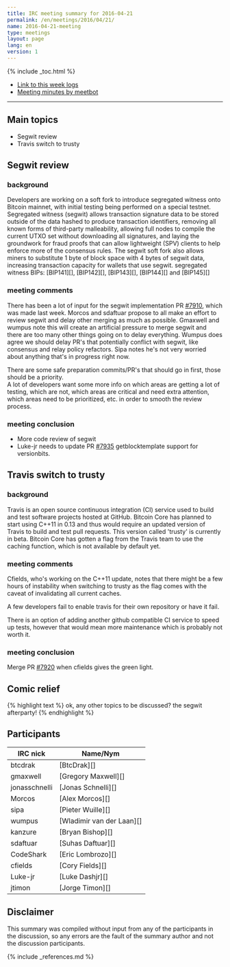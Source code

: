 ```yaml
---
title: IRC meeting summary for 2016-04-21
permalink: /en/meetings/2016/04/21/
name: 2016-04-21-meeting
type: meetings
layout: page
lang: en
version: 1
---
```

{% include _toc.html %}

- [Link to this week logs](http://www.erisian.com.au/meetbot/bitcoin-core-dev/2016/bitcoin-core-dev.2016-04-21-19.00.log.html)
- [Meeting minutes by meetbot](http://www.erisian.com.au/meetbot/bitcoin-core-dev/2016/bitcoin-core-dev.2016-04-21-19.00.html)

---

## Main topics

- Segwit review
- Travis switch to trusty

## Segwit review

### background

Developers are working on a soft fork to introduce segregated witness onto Bitcoin mainnet, with initial testing being performed on a special testnet. Segregated witness (segwit) allows transaction signature data to be stored outside of the data hashed to produce transaction identifiers, removing all known forms of third-party malleability, allowing full nodes to compile the current UTXO set without downloading all signatures, and laying the groundwork for fraud proofs that can allow lightweight (SPV) clients to help enforce more of the consensus rules. The segwit soft fork also allows miners to substitute 1 byte of block space with 4 bytes of segwit data, increasing transaction capacity for wallets that use segwit. segregated witness BIPs: [BIP141][], [BIP142][], [BIP143][], [BIP144][] and [BIP145][]

### meeting comments

There has been a lot of input for the segwit implementation PR [#7910][], which was made last week. Morcos and sdaftuar propose to all make an effort to review segwit and delay other merging as much as possible. Gmaxwell and wumpus note this will create an artificial pressure to merge segwit and there are too many other things going on to delay everything. Wumpus does agree we should delay PR's that potentially conflict with segwit, like consensus and relay policy refactors. Sipa notes he's not very worried about anything that's in progress right now. 

There are some safe preparation commits/PR's that should go in first, those should be a priority.  
A lot of developers want some more info on which areas are getting a lot of testing, which are not, which areas are critical and need extra attention, which areas need to be prioritized, etc. in order to smooth the review process.

### meeting conclusion

- More code review of segwit
- Luke-jr needs to update PR [#7935][] getblocktemplate support for versionbits.

## Travis switch to trusty

### background

Travis is an open source continuous integration (CI) service used to build and test software projects hosted at GitHub. Bitcoin Core has planned to start using C++11 in 0.13 and thus would require an updated version of Travis to build and test pull requests. This version called 'trusty' is currently in beta. Bitcoin Core has gotten a flag from the Travis team to use the caching function, which is not available by default yet.

### meeting comments

Cfields, who's working on the C++11 update, notes that there might be a few hours of instability when switching to trusty as the flag comes with the caveat of invalidating all current caches.

A few developers fail to enable travis for their own repository or have it fail.

There is an option of adding another github compatible CI service to speed up tests, however that would mean more maintenance which is probably not worth it.

### meeting conclusion

Merge PR [#7920][] when cfields gives the green light.

## Comic relief

{% highlight text %}
<wumpus>   ok, any other topics to be discussed?
<btcdrak>  the segwit afterparty!
{% endhighlight %}

## Participants

| IRC nick      | Name/Nym                  |
|---------------|---------------------------|
| btcdrak       | [BtcDrak][]               |
| gmaxwell      | [Gregory Maxwell][]       |
| jonasschnelli | [Jonas Schnelli][]        |
| Morcos        | [Alex Morcos][]           |
| sipa          | [Pieter Wuille][]         |
| wumpus        | [Wladimir van der Laan][] |
| kanzure       | [Bryan Bishop][]          |
| sdaftuar      | [Suhas Daftuar][]         |
| CodeShark     | [Eric Lombrozo][]         |
| cfields       | [Cory Fields][]           |
| Luke-jr       | [Luke Dashjr][]           |
| jtimon        | [Jorge Timon][]           |

## Disclaimer

This summary was compiled without input from any of the participants in the discussion, so any errors are the fault of the summary author and not the discussion participants.

[#7910]: https://github.com/bitcoin/bitcoin/pull/7910
[#7935]: https://github.com/bitcoin/bitcoin/pull/7935
[#7920]: https://github.com/bitcoin/bitcoin/pull/7920

{% include _references.md %}
